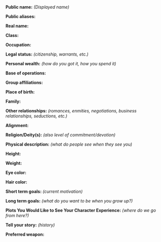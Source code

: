 **Public name:** *(Displayed name)*

**Public aliases:**

**Real name:**



**Class:**

**Occupation:**

**Legal status:** *(citizenship, warrants, etc.)*

**Personal wealth:** *(how do you got it, how you spend it)*

**Base of operations:**

**Group affiliations:**

 
**Place of birth:**

**Family:**

**Other relationships:** *(romances, enmities, negotiations, business relationships, seductions, etc.)*

**Alignment:**

**Religion/Deity(s):** *(also level of commitment/devotion)*
 
**Physical description:** *(what do people see when they see you)*

**Height:**

**Weight:**

**Eye color:**

**Hair color:**
 
**Short term goals:** *(current motivation)*

**Long term goals:** *(what do you want to be when you grow up?)*

 
**Plots You Would Like to See Your Character Experience:** *(where do we go from here?)*
 
**Tell your story:** *(history)*

**Preferred weapon:**
